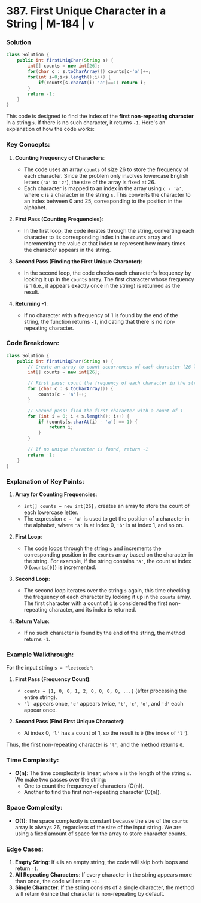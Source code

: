# 387. First Unique Character in a String | M-184 | v

### Solution
```java
class Solution {
    public int firstUniqChar(String s) {
        int[] counts = new int[26];
        for(char c : s.toCharArray()) counts[c-'a']++;
        for(int i=0;i<s.length();i++) {
            if(counts[s.charAt(i)-'a']==1) return i;
        }
        return -1;
    }
}
```

This code is designed to find the index of the **first non-repeating character** in a string `s`. If there is no such character, it returns `-1`. Here's an explanation of how the code works:

### Key Concepts:
1. **Counting Frequency of Characters**:
    - The code uses an array `counts` of size 26 to store the frequency of each character. Since the problem only involves lowercase English letters (`'a'` to `'z'`), the size of the array is fixed at 26.
    - Each character is mapped to an index in the array using `c - 'a'`, where `c` is a character in the string `s`. This converts the character to an index between 0 and 25, corresponding to the position in the alphabet.

2. **First Pass (Counting Frequencies)**:
    - In the first loop, the code iterates through the string, converting each character to its corresponding index in the `counts` array and incrementing the value at that index to represent how many times the character appears in the string.

3. **Second Pass (Finding the First Unique Character)**:
    - In the second loop, the code checks each character's frequency by looking it up in the `counts` array. The first character whose frequency is 1 (i.e., it appears exactly once in the string) is returned as the result.

4. **Returning -1**:
    - If no character with a frequency of 1 is found by the end of the string, the function returns `-1`, indicating that there is no non-repeating character.

### Code Breakdown:

```java
class Solution {
    public int firstUniqChar(String s) {
        // Create an array to count occurrences of each character (26 lowercase letters)
        int[] counts = new int[26];

        // First pass: count the frequency of each character in the string
        for (char c : s.toCharArray()) {
            counts[c - 'a']++;
        }

        // Second pass: find the first character with a count of 1
        for (int i = 0; i < s.length(); i++) {
            if (counts[s.charAt(i) - 'a'] == 1) {
                return i;
            }
        }

        // If no unique character is found, return -1
        return -1;
    }
}
```

### Explanation of Key Points:

1. **Array for Counting Frequencies**:
    - `int[] counts = new int[26];` creates an array to store the count of each lowercase letter.
    - The expression `c - 'a'` is used to get the position of a character in the alphabet, where `'a'` is at index 0, `'b'` is at index 1, and so on.

2. **First Loop**:
    - The code loops through the string `s` and increments the corresponding position in the `counts` array based on the character in the string. For example, if the string contains `'a'`, the count at index 0 (`counts[0]`) is incremented.

3. **Second Loop**:
    - The second loop iterates over the string `s` again, this time checking the frequency of each character by looking it up in the `counts` array. The first character with a count of `1` is considered the first non-repeating character, and its index is returned.

4. **Return Value**:
    - If no such character is found by the end of the string, the method returns `-1`.

### Example Walkthrough:

For the input string `s = "leetcode"`:

1. **First Pass (Frequency Count)**:
    - `counts = [1, 0, 0, 1, 2, 0, 0, 0, 0, ...]` (after processing the entire string).
    - `'l'` appears once, `'e'` appears twice, `'t'`, `'c'`, `'o'`, and `'d'` each appear once.

2. **Second Pass (Find First Unique Character)**:
    - At index 0, `'l'` has a count of 1, so the result is `0` (the index of `'l'`).

Thus, the first non-repeating character is `'l'`, and the method returns `0`.

### Time Complexity:
- **O(n)**: The time complexity is linear, where `n` is the length of the string `s`. We make two passes over the string:
    - One to count the frequency of characters (O(n)).
    - Another to find the first non-repeating character (O(n)).

### Space Complexity:
- **O(1)**: The space complexity is constant because the size of the `counts` array is always 26, regardless of the size of the input string. We are using a fixed amount of space for the array to store character counts.

### Edge Cases:
1. **Empty String**: If `s` is an empty string, the code will skip both loops and return `-1`.
2. **All Repeating Characters**: If every character in the string appears more than once, the code will return `-1`.
3. **Single Character**: If the string consists of a single character, the method will return `0` since that character is non-repeating by default.